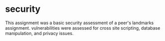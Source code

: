 # security

This assignment was a basic security assessment of a peer's landmarks assignment. vulnerabilities were assessed for
cross site scripting, database manipulation, and privacy issues.
